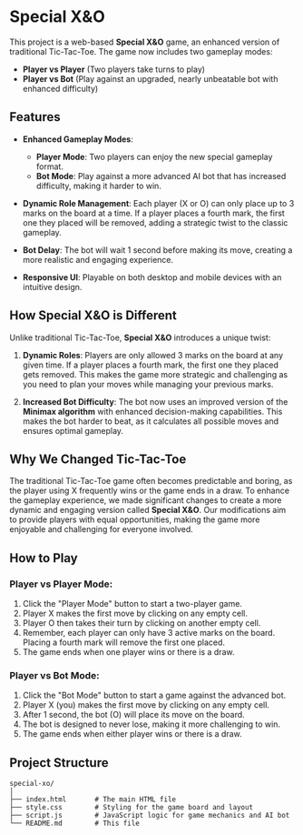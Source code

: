 # Special X&O

This project is a web-based **Special X&O** game, an enhanced version of traditional Tic-Tac-Toe. The game now includes two gameplay modes:
- **Player vs Player** (Two players take turns to play)
- **Player vs Bot** (Play against an upgraded, nearly unbeatable bot with enhanced difficulty)

## Features
- **Enhanced Gameplay Modes**: 
  - **Player Mode**: Two players can enjoy the new special gameplay format.
  - **Bot Mode**: Play against a more advanced AI bot that has increased difficulty, making it harder to win.

- **Dynamic Role Management**: Each player (X or O) can only place up to 3 marks on the board at a time. If a player places a fourth mark, the first one they placed will be removed, adding a strategic twist to the classic gameplay.

- **Bot Delay**: The bot will wait 1 second before making its move, creating a more realistic and engaging experience.

- **Responsive UI**: Playable on both desktop and mobile devices with an intuitive design.

## How Special X&O is Different
Unlike traditional Tic-Tac-Toe, **Special X&O** introduces a unique twist:
1. **Dynamic Roles**: Players are only allowed 3 marks on the board at any given time. If a player places a fourth mark, the first one they placed gets removed. This makes the game more strategic and challenging as you need to plan your moves while managing your previous marks.
   
2. **Increased Bot Difficulty**: The bot now uses an improved version of the **Minimax algorithm** with enhanced decision-making capabilities. This makes the bot harder to beat, as it calculates all possible moves and ensures optimal gameplay.
   
## Why We Changed Tic-Tac-Toe
The traditional Tic-Tac-Toe game often becomes predictable and boring, as the player using X frequently wins or the game ends in a draw. To enhance the gameplay experience, we made significant changes to create a more dynamic and engaging version called **Special X&O**. Our modifications aim to provide players with equal opportunities, making the game more enjoyable and challenging for everyone involved.

## How to Play
### Player vs Player Mode:
1. Click the "Player Mode" button to start a two-player game.
2. Player X makes the first move by clicking on any empty cell.
3. Player O then takes their turn by clicking on another empty cell.
4. Remember, each player can only have 3 active marks on the board. Placing a fourth mark will remove the first one placed.
5. The game ends when one player wins or there is a draw.

### Player vs Bot Mode:
1. Click the "Bot Mode" button to start a game against the advanced bot.
2. Player X (you) makes the first move by clicking on any empty cell.
3. After 1 second, the bot (O) will place its move on the board.
4. The bot is designed to never lose, making it more challenging to win.
5. The game ends when either player wins or there is a draw.

## Project Structure
```plaintext
special-xo/
│
├── index.html       # The main HTML file
├── style.css        # Styling for the game board and layout
├── script.js        # JavaScript logic for game mechanics and AI bot
└── README.md        # This file
